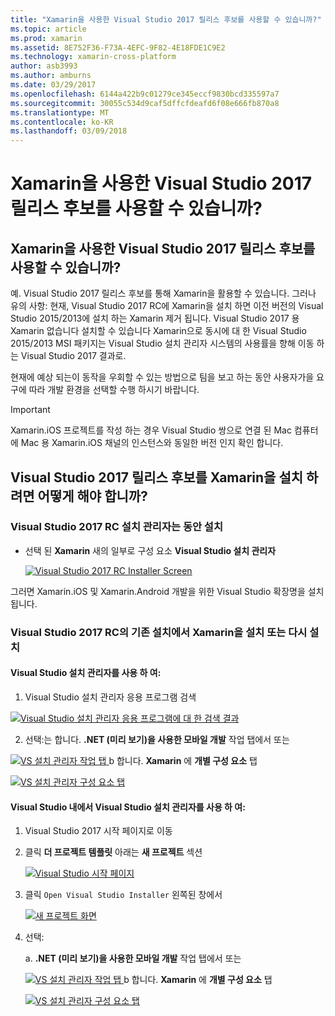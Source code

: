 ```yaml
---
title: "Xamarin을 사용한 Visual Studio 2017 릴리스 후보를 사용할 수 있습니까?"
ms.topic: article
ms.prod: xamarin
ms.assetid: 8E752F36-F73A-4EFC-9F82-4E18FDE1C9E2
ms.technology: xamarin-cross-platform
author: asb3993
ms.author: amburns
ms.date: 03/29/2017
ms.openlocfilehash: 6144a422b9c01279ce345eccf9830bcd335597a7
ms.sourcegitcommit: 30055c534d9caf5dffcfdeafd6f08e666fb870a8
ms.translationtype: MT
ms.contentlocale: ko-KR
ms.lasthandoff: 03/09/2018
---
```

# <a name="can-i-use-visual-studio-2017-release-candidate-with-xamarin"></a>Xamarin을 사용한 Visual Studio 2017 릴리스 후보를 사용할 수 있습니까?

## <a name="can-i-use-visual-studio-2017-release-candidate-with-xamarin"></a>Xamarin을 사용한 Visual Studio 2017 릴리스 후보를 사용할 수 있습니까?

예. Visual Studio 2017 릴리스 후보를 통해 Xamarin을 활용할 수 있습니다. 그러나 유의 사항: 현재, Visual Studio 2017 RC에 Xamarin을 설치 하면 이전 버전의 Visual Studio 2015/2013에 설치 하는 Xamarin 제거 됩니다. Visual Studio 2017 용 Xamarin 없습니다 설치할 수 있습니다 Xamarin으로 동시에 대 한 Visual Studio 2015/2013 MSI 패키지는 Visual Studio 설치 관리자 시스템의 사용률을 향해 이동 하는 Visual Studio 2017 결과로.

현재에 예상 되는이 동작을 우회할 수 있는 방법으로 팀을 보고 하는 동안 사용자가을 요구에 따라 개발 환경을 선택할 수행 하시기 바랍니다. 

> [!IMPORTANT]
> Xamarin.iOS 프로젝트를 작성 하는 경우 Visual Studio 쌍으로 연결 된 Mac 컴퓨터에 Mac 용 Xamarin.iOS 채널의 인스턴스와 동일한 버전 인지 확인 합니다.

## <a name="how-do-i-install-xamarin-to-visual-studio-2017-release-candidate"></a>Visual Studio 2017 릴리스 후보를 Xamarin을 설치 하려면 어떻게 해야 합니까?

### <a name="installing-during-the-visual-studio-2017-rc-installer"></a>Visual Studio 2017 RC 설치 관리자는 동안 설치

* 선택 된 **Xamarin** 새의 일부로 구성 요소 **Visual Studio 설치 관리자**

  [![](visualstudio-2017-rc-images/install1-sml.png "Visual Studio 2017 RC Installer Screen")](visualstudio-2017-rc-images/install1-orig.png#lightbox)

그러면 Xamarin.iOS 및 Xamarin.Android 개발을 위한 Visual Studio 확장명을 설치 됩니다.

### <a name="installing-or-reinstalling-xamarin-in-an-existing-installation-of-visual-studio-2017-rc"></a>Visual Studio 2017 RC의 기존 설치에서 Xamarin을 설치 또는 다시 설치

#### <a name="using-the-visual-studio-installer"></a>Visual Studio 설치 관리자를 사용 하 여:

1. Visual Studio 설치 관리자 응용 프로그램 검색

  [![](visualstudio-2017-rc-images/reinstall1-sml.png "Visual Studio 설치 관리자 응용 프로그램에 대 한 검색 결과")](visualstudio-2017-rc-images/reinstall1-orig.png#lightbox)

2. 선택:는 합니다. **.NET (미리 보기)을 사용한 모바일 개발** 작업 탭에서 또는

  [![](visualstudio-2017-rc-images/reinstall2-sml.png "VS 설치 관리자 작업 탭") ](visualstudio-2017-rc-images/reinstall2-orig.png#lightbox) b 합니다. **Xamarin** 에 **개별 구성 요소** 탭

  [![](visualstudio-2017-rc-images/reinstall3-sml.png "VS 설치 관리자 구성 요소 탭")](visualstudio-2017-rc-images/reinstall3-orig.png#lightbox)

#### <a name="using-the-visual-studio-installer-within-visual-studio"></a>Visual Studio 내에서 Visual Studio 설치 관리자를 사용 하 여:
1. Visual Studio 2017 시작 페이지로 이동
2. 클릭 **더 프로젝트 템플릿** 아래는 **새 프로젝트** 섹션

    [![](visualstudio-2017-rc-images/reinstall4-sml.png "Visual Studio 시작 페이지")](visualstudio-2017-rc-images/reinstall4-orig.png#lightbox)
3. 클릭 `Open Visual Studio Installer` 왼쪽된 창에서

    [![](visualstudio-2017-rc-images/reinstall5-sml.png "새 프로젝트 화면")](visualstudio-2017-rc-images/reinstall5-orig.png#lightbox)
4. 선택:
    
    a. **.NET (미리 보기)을 사용한 모바일 개발** 작업 탭에서 또는

    [![](visualstudio-2017-rc-images/reinstall2-sml.png "VS 설치 관리자 작업 탭") ](visualstudio-2017-rc-images/reinstall2-orig.png#lightbox) b 합니다. **Xamarin** 에 **개별 구성 요소** 탭

    [![](visualstudio-2017-rc-images/reinstall3-sml.png "VS 설치 관리자 구성 요소 탭")](visualstudio-2017-rc-images/reinstall3-orig.png#lightbox)
